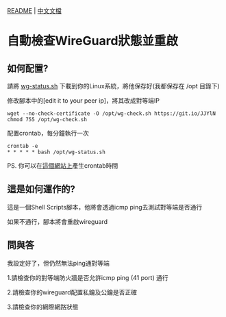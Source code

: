 [README](README.md) | [中文文檔](README_zh.md)

# 自動檢查WireGuard狀態並重啟

## 如何配置?

請將 [wg-status.sh](https://raw.githubusercontent.com/steveyiyo/check-wireguard-status/master/wg-check.sh) 下載到你的Linux系統，將他保存好(我都保存在 /opt 目錄下)

修改腳本中的[edit it to your peer ip]，將其改成對等端IP
```
wget --no-check-certificate -O /opt/wg-check.sh https://git.io/JJYlN
chmod 755 /opt/wg-check.sh
```

配置crontab，每分鐘執行一次
```
crontab -e
* * * * * bash /opt/wg-status.sh
```

PS. 你可以在[這個網站上](https://crontab.guru/)產生crontab時間

## 這是如何運作的?

這是一個Shell Scripts腳本，他將會透過icmp ping去測試對等端是否通行

如果不通行，腳本將會重啟wireguard

## 問與答

我設定好了，但仍然無法ping通對等端

1.請檢查你的對等端防火牆是否允許icmp ping (41 port) 通行

2.請檢查你的wireguard配置私鑰及公鑰是否正確

3.請檢查你的網際網路狀態


<!-- 專案說明:
因為我的wireguard常常掛掉，只要重啟就恢復正常，所以我決定寫一個腳本來解決這個問題!
首先，先嘗試ping看看wireguard peer
如果沒有通，重啟wireguard
如果通了就不重啟
設定crontab自動執行scripts -->
